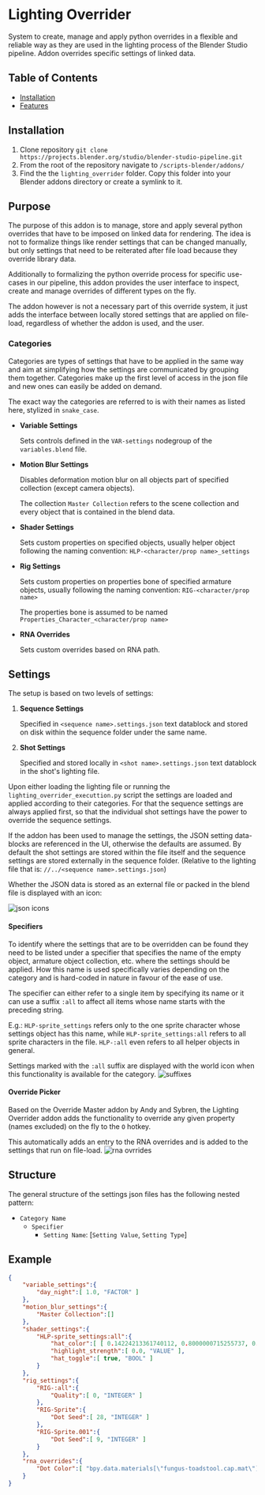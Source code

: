 # Lighting Overrider

System to create, manage and apply python overrides in a flexible and reliable way as they are used in the lighting process of the Blender Studio pipeline. Addon overrides specific settings of linked data.

## Table of Contents
- [Installation](#installation)
- [Features](#features)


## Installation
1. Clone repository `git clone https://projects.blender.org/studio/blender-studio-pipeline.git`
2. From the root of the repository navigate to `/scripts-blender/addons/` 
3. Find the the `lighting_overrider` folder. Copy this folder into your Blender addons directory or create a symlink to it.


 ## Purpose

The purpose of this addon is to manage, store and apply several python overrides that have to be imposed on linked data for rendering. The idea is not to formalize things like render settings that can be changed manually, but only settings that need to be reiterated after file load because they override library data.

Additionally to formalizing the python override process for specific use-cases in our pipeline, this addon provides the user interface to inspect, create and manage overrides of different types on the fly.

The addon however is not a necessary part of this override system, it just adds the interface between locally stored settings that are applied on file-load, regardless of whether the addon is used, and the user.

### Categories

Categories are types of settings that have to be applied in the same way and aim at simplifying how the settings are communicated by grouping them together. Categories make up the first level of access in the json file and new ones can easily be added on demand.

The exact way the categories are referred to is with their names as listed here, stylized in `snake_case`.

- **Variable Settings**
    
    Sets controls defined in the `VAR-settings` nodegroup of the `variables.blend` file.
    
- **Motion Blur Settings**
    
    Disables deformation motion blur on all objects part of specified collection (except camera objects).
    
    The collection `Master Collection` refers to the scene collection and every object that is contained in the blend data.
    
- **Shader Settings**
    
    Sets custom properties on specified objects, usually helper object following the naming convention: `HLP-<character/prop name>_settings`
    
- **Rig Settings**
    
    Sets custom properties on properties bone of specified armature objects, usually  following the naming convention: `RIG-<character/prop name>`
    
    The properties bone is assumed to be named `Properties_Character_<character/prop name>`
    
- **RNA Overrides**
    
    Sets custom overrides based on RNA path.

## Settings

The setup is based on two levels of settings:

1. **Sequence Settings**
    
    Specified in `<sequence name>.settings.json` text datablock and stored on disk within the sequence folder under the same name.
    
2. **Shot Settings**
    
    Specified and stored locally in `<shot name>.settings.json` text datablock in the shot's lighting file.
    

Upon either loading the lighting file or running the `lighting_overrider_executtion.py` script the settings are loaded and applied according to their categories. For that the sequence settings are always applied first, so that the individual shot settings have the power to override the sequence settings.

If the addon has been used to manage the settings, the JSON setting data-blocks are referenced in the UI, otherwise the defaults are assumed. By default the shot settings are stored within the file itself and the sequence settings are stored externally in the sequence folder. (Relative to the lighting file that is: `//../<sequence name>.settings.json`)

Whether the JSON data is stored as an external file or packed in the blend file is displayed with an icon:

![json icons](/media/addons/lighting_overrider/json_icon_example.png)

#### Specifiers

To identify where the settings that are to be overridden can be found they need to be listed under a specifier that specifies the name of the empty object, armature object collection, etc. where the settings should be applied. How this name is used specifically varies depending on the category and is hard-coded in nature in favour of the ease of use.

The specifier can either refer to a single item by specifying its name or it can use a suffix `:all` to affect all items whose name starts with the preceding string.

E.g.: `HLP-sprite_settings` refers only to the one sprite character whose settings object has this name, while `HLP-sprite_settings:all` refers to all sprite characters in the file. `HLP-:all` even refers to all helper objects in general.

Settings marked with the `:all` suffix are displayed with the world icon when this functionality is available for the category.
![suffixes](/media/addons/lighting_overrider/lighting_override_suffixes.png)

#### Override Picker

Based on the Override Master addon by Andy and Sybren, the Lighting Overrider addon adds the functionality to override any given property (names excluded) on the fly to the `O` hotkey.

This automatically adds an entry to the RNA overrides and is added to the settings that run on file-load.
![rna ovrrides](/media/addons/lighting_overrider/rna_override.png)


## Structure

The general structure of the settings json files has the following nested pattern:

- `Category Name`
    - `Specifier`
        - `Setting Name`: [`Setting Value`, `Setting Type`]

## Example

```json
{
    "variable_settings":{
        "day_night":[ 1.0, "FACTOR" ]
    },
    "motion_blur_settings":{
        "Master Collection":[]
    },
    "shader_settings":{
        "HLP-sprite_settings:all":{
            "hat_color":[ [ 0.14224213361740112, 0.8000000715255737, 0.08591208606958389, 1.0 ], "COLOR" ],
            "highlight_strength":[ 0.0, "VALUE" ],
            "hat_toggle":[ true, "BOOL" ]
        }
    },
    "rig_settings":{
        "RIG-:all":{
            "Quality":[ 0, "INTEGER" ]
        },
        "RIG-Sprite":{
            "Dot Seed":[ 28, "INTEGER" ]
        },
        "RIG-Sprite.001":{
            "Dot Seed":[ 9, "INTEGER" ]
        }
    },
    "rna_overrides":{
        "Dot Color":[ "bpy.data.materials[\"fungus-toadstool.cap.mat\"].node_tree.nodes[\"Mix.003\"].inputs[2].default_value", [ 1.0, 0.02594516985118389, 0.11171756684780121, 1.0 ], "COLOR" ]
    }
}
```

